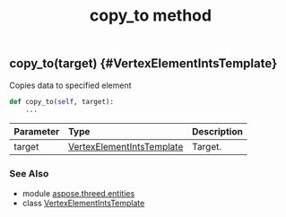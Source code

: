 ﻿---
title: copy_to method
second_title: Aspose.3D for Python via .NET API References
description: 
type: docs
weight: 30
url: /python-net/aspose.threed.entities/vertexelementintstemplate/copy_to/
is_root: false
---

## copy_to(target) {#VertexElementIntsTemplate}

Copies data to specified element



```python
def copy_to(self, target):
    ...
```


| Parameter | Type | Description |
| :- | :- | :- |
| target | [VertexElementIntsTemplate](/3d/python-net/aspose.threed.entities/vertexelementintstemplate) | Target. |



### See Also
* module [aspose.threed.entities](../../)
* class [VertexElementIntsTemplate](/3d/python-net/aspose.threed.entities/vertexelementintstemplate)
